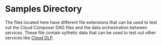 # Samples Directory

The files located here have different file extensions that can be used to test out the Cloud Composer DAG files and the data orchestration between services. These file contain sythetic data that can be used to test out other services like [Cloud DLP](https://cloud.google.com/dlp).